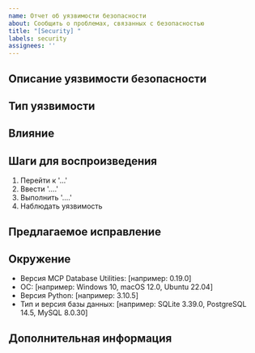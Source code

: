 ```yaml
---
name: Отчет об уязвимости безопасности
about: Сообщить о проблемах, связанных с безопасностью
title: "[Security] "
labels: security
assignees: ''
---
```


<!-- 
Выбор языка / Language Selection:
[English](https://github.com/donghao1393/mcp-dbutils/issues/new?template=security_vulnerability_en.md) | 
[中文](https://github.com/donghao1393/mcp-dbutils/issues/new?template=security_vulnerability_zh.md) | 
[Français](https://github.com/donghao1393/mcp-dbutils/issues/new?template=security_vulnerability_fr.md) | 
[Español](https://github.com/donghao1393/mcp-dbutils/issues/new?template=security_vulnerability_es.md) | 
[العربية](https://github.com/donghao1393/mcp-dbutils/issues/new?template=security_vulnerability_ar.md) | 
Русский
-->

## Описание уязвимости безопасности
<!-- Четкое и краткое описание уязвимости безопасности -->

## Тип уязвимости
<!-- Укажите тип уязвимости, например, SQL-инъекция, межсайтовый скриптинг (XSS), повышение привилегий, раскрытие информации и т.д. -->

## Влияние
<!-- Опишите потенциальное влияние и серьезность этой уязвимости -->

## Шаги для воспроизведения
<!-- Шаги для воспроизведения уязвимости безопасности -->
1. Перейти к '...'
2. Ввести '....'
3. Выполнить '....'
4. Наблюдать уязвимость

## Предлагаемое исправление
<!-- Если возможно, предоставьте предложения по исправлению этой уязвимости -->

## Окружение
<!-- Пожалуйста, предоставьте подробную информацию о вашем окружении -->
- Версия MCP Database Utilities: [например: 0.19.0]
- ОС: [например: Windows 10, macOS 12.0, Ubuntu 22.04]
- Версия Python: [например: 3.10.5]
- Тип и версия базы данных: [например: SQLite 3.39.0, PostgreSQL 14.5, MySQL 8.0.30]

## Дополнительная информация
<!-- Добавьте любой другой контекст об уязвимости безопасности здесь -->
